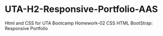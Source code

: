# UTA-H2-Responsive-Portfolio-AAS
Html and CSS for UTA Bootcamp Homework-02 CSS HTML BootStrap: Responsive Portfolio
